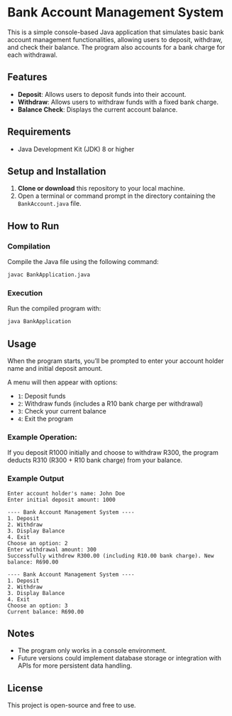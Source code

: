 
# Bank Account Management System

This is a simple console-based Java application that simulates basic bank account management functionalities, allowing users to deposit, withdraw, and check their balance. The program also accounts for a bank charge for each withdrawal.

## Features

- **Deposit**: Allows users to deposit funds into their account.
- **Withdraw**: Allows users to withdraw funds with a fixed bank charge.
- **Balance Check**: Displays the current account balance.

## Requirements

- Java Development Kit (JDK) 8 or higher

## Setup and Installation

1. **Clone or download** this repository to your local machine.
2. Open a terminal or command prompt in the directory containing the `BankAccount.java` file.

## How to Run

### Compilation

Compile the Java file using the following command:

```bash
javac BankApplication.java

```

### Execution

Run the compiled program with:

```bash
java BankApplication

```

## Usage

When the program starts, you’ll be prompted to enter your account holder name and initial deposit amount.

A menu will then appear with options:
   - `1`: Deposit funds
   - `2`: Withdraw funds (includes a R10 bank charge per withdrawal)
   - `3`: Check your current balance
   - `4`: Exit the program

### Example Operation:

If you deposit R1000 initially and choose to withdraw R300, the program deducts R310 (R300 + R10 bank charge) from your balance.

### Example Output

```
Enter account holder's name: John Doe
Enter initial deposit amount: 1000

---- Bank Account Management System ----
1. Deposit
2. Withdraw
3. Display Balance
4. Exit
Choose an option: 2
Enter withdrawal amount: 300
Successfully withdrew R300.00 (including R10.00 bank charge). New balance: R690.00

---- Bank Account Management System ----
1. Deposit
2. Withdraw
3. Display Balance
4. Exit
Choose an option: 3
Current balance: R690.00
```

## Notes

- The program only works in a console environment.
- Future versions could implement database storage or integration with APIs for more persistent data handling.

## License

This project is open-source and free to use.
